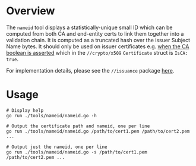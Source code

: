 # Overview

The `nameid` tool displays a statistically-unique small ID which can be computed
from both CA and end-entity certs to link them together into a validation chain.
It is computed as a truncated hash over the issuer Subject Name bytes. It should
only be used on issuer certificates e.g. [when the CA boolean is
asserted](https://www.rfc-editor.org/rfc/rfc5280#section-4.2.1.9) which in the
`//crypto/x509` `Certificate` struct is `IsCA: true`.

For implementation details, please see the `//issuance` package
[here](https://github.com/letsencrypt/boulder/blob/30c6e592f7f6825c2782b6a7d5da566979445674/issuance/issuer.go#L79-L83).

# Usage

```
# Display help
go run ./tools/nameid/nameid.go -h

# Output the certificate path and nameid, one per line
go run ./tools/nameid/nameid.go /path/to/cert1.pem /path/to/cert2.pem ...

# Output just the nameid, one per line
go run ./tools/nameid/nameid.go -s /path/to/cert1.pem /path/to/cert2.pem ...
```
